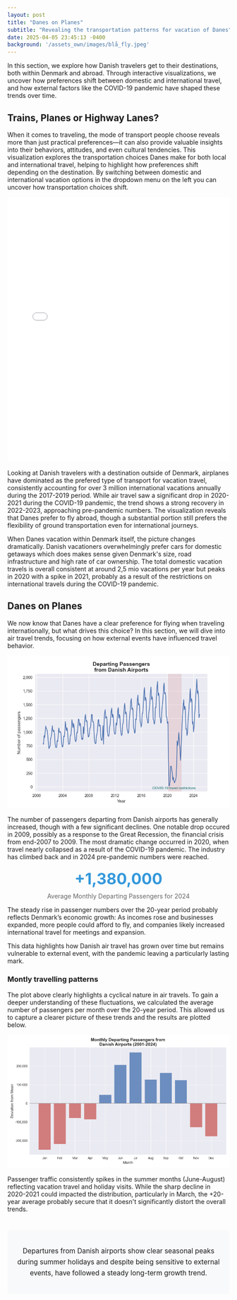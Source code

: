 ```yaml
---
layout: post
title: "Danes on Planes"
subtitle: "Revealing the transportation patterns for vacation of Danes" # Better
date: 2025-04-05 23:45:13 -0400
background: '/assets_own/images/blå_fly.jpeg'
---
```


In this section, we explore how Danish travelers get to their destinations, both within Denmark and abroad. Through interactive visualizations, we uncover how preferences shift between domestic and international travel, and how external factors like the COVID-19 pandemic have shaped these trends over time.

## Trains, Planes or Highway Lanes?

When it comes to traveling, the mode of transport people choose reveals more than just practical preferences—it can also provide valuable insights into their behaviors, attitudes, and even cultural tendencies. This visualization explores the transportation choices Danes make for both local and international travel, helping to highlight how preferences shift depending on the destination. By switching between domestic and international vacation options in the dropdown menu on the left you can uncover how transportation choices shift.

<iframe src="/assets_own/transportation_bokeh_plot.html"
        style="width: 100%; height: 600px; border: none; overflow: hidden;"></iframe>

Looking at Danish travelers with a destination outside of Denmark, airplanes have dominated as the prefered type of transport for vacation travel, consistently accounting for over 3 million international vacations annually during the 2017-2019 period. While air travel saw a significant drop in 2020-2021 during the COVID-19 pandemic, the trend shows a strong recovery in 2022-2023, approaching pre-pandemic numbers. The visualization reveals that Danes prefer to fly abroad, though a substantial portion still prefers the flexibility of ground transportation even for international journeys.

When Danes vacation within Denmark itself, the picture changes dramatically. Danish vacationers overwhelmingly prefer cars for domestic getaways which does makes sense given Denmark's size, road infrastructure and high rate of car ownership. The total domestic vacation travels is overall consistent at around 2,5 mio vacations per year but peaks in 2020 with a spike in 2021, probably as a result of the restrictions on international travels during the COVID-19 pandemic. 

## Danes on Planes

We now know that Danes have a clear preference for flying when traveling internationally, but what drives this choice? In this section, we will dive into air travel trends, focusing on how external events have influenced travel behavior.

<img class="img-fluid" src="/assets_own/departing_passengers.png" alt="Demo Image">

The number of passengers departing from Danish airports has generally increased, though with a few significant declines. One notable drop occured in 2009, possibly as a response to the Great Recession, the financial crisis from end-2007 to 2009. The most dramatic change occurred in 2020, when travel nearly collapsed as a result of the COVID-19 pandemic. The industry has climbed back and in 2024 pre-pandemic numbers were reached. 

<div class="hero-stat">+1,380,000</div>
<p style="text-align: center; color: #666; margin-top: -10px;">Average Monthly Departing Passengers for 2024</p>
The steady rise in passenger numbers over the 20-year period probably reflects Denmark’s economic growth: As incomes rose and businesses expanded, more people could afford to fly, and companies likely increased international travel for meetings and expansion.

This data highlights how Danish air travel has grown over time but remains vulnerable to external event, with the pandemic leaving a particularly lasting mark.

### Montly travelling patterns

The plot above clearly highlights a cyclical nature in air travels. To gain a deeper understanding of these fluctuations, we calculated the average number of passengers per month over the 20-year period. This allowed us to capture a clearer picture of these trends and the results are plotted below.

<img class="img-fluid" src="/assets_own/popular_months.png" alt="Demo Image">

Passenger traffic consistently spikes in the summer months (June-August) reflecting vacation travel and holiday visits. While the sharp decline in 2020-2021 could impacted the distribution, particularly in March, the +20-year average probably secure that it doesn't significantly distort the overall trends.

<div class="conclusion">
<p>Departures from Danish airports show clear seasonal peaks during summer holidays and despite being sensitive to external events, have followed a steady long-term growth trend.</p>
</div>

<style>
.hero-stat {
  text-align: center;
  font-size: 2.5em;
  color: #3498db;
  margin: 20px 0;
  font-weight: bold;
}

.conclusion {
    text-align: center;
    font-size: 1.1em;
    margin-top: 40px;
    padding: 20px;
    background-color: #f8f9fa;
    border-radius: 8px;
    line-height: 1.6;
}
</style>